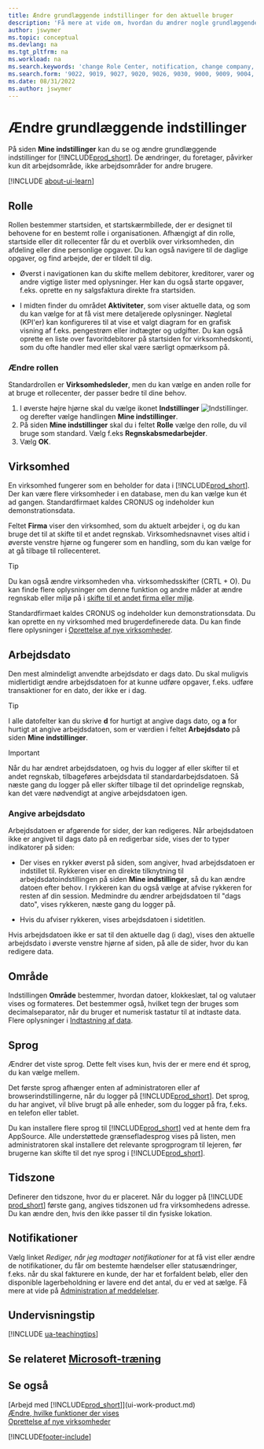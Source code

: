 ```yaml
---
title: Ændre grundlæggende indstillinger for den aktuelle bruger
description: 'Få mere at vide om, hvordan du ændrer nogle grundlæggende indstillinger i Business Central, f. eks. dit rolle og rollecenter, firma, arbejdsdato og tidszone.'
author: jswymer
ms.topic: conceptual
ms.devlang: na
ms.tgt_pltfrm: na
ms.workload: na
ms.search.keywords: 'change Role Center, notification, change company, change work date, decimal separator'
ms.search.form: '9022, 9019, 9027, 9020, 9026, 9030, 9000, 9009, 9004, 9005, 9024, 9006, 9007, 9010, 9016, 9017'
ms.date: 08/31/2022
ms.author: jswymer
---
```

# Ændre grundlæggende indstillinger

På siden **Mine indstillinger** kan du se og ændre grundlæggende indstillinger for [!INCLUDE[prod_short](includes/prod_short.md)]. De ændringer, du foretager, påvirker kun dit arbejdsområde, ikke arbejdsområder for andre brugere.  

[!INCLUDE [about-ui-learn](includes/about-ui-learn.md)]

## <a name="role-center"></a>Rolle

Rollen bestemmer startsiden, et startskærmbillede, der er designet til behovene for en bestemt rolle i organisationen. Afhængigt af din rolle, startside eller dit rollecenter får du et overblik over virksomheden, din afdeling eller dine personlige opgaver. Du kan også navigere til de daglige opgaver, og find arbejde, der er tildelt til dig.

* Øverst i navigationen kan du skifte mellem debitorer, kreditorer, varer og andre vigtige lister med oplysninger. Her kan du også starte opgaver, f.eks. oprette en ny salgsfaktura direkte fra startsiden.

* I midten finder du området **Aktiviteter**, som viser aktuelle data, og som du kan vælge for at få vist mere detaljerede oplysninger. Nøgletal (KPI'er) kan konfigureres til at vise et valgt diagram for en grafisk visning af f.eks. pengestrøm eller indtægter og udgifter. Du kan også oprette en liste over favoritdebitorer på startsiden for virksomhedskonti, som du ofte handler med eller skal være særligt opmærksom på.

### Ændre rollen

Standardrollen er **Virksomhedsleder**, men du kan vælge en anden rolle for at bruge et rollecenter, der passer bedre til dine behov.  

1. I øverste højre hjørne skal du vælge ikonet **Indstillinger** ![Indstillinger.](media/ui-experience/settings_icon_small.png "Ikonet Indstillinger for rollecenter") og derefter vælge handlingen **Mine indstillinger**.
2. På siden **Mine indstillinger** skal du i feltet **Rolle** vælge den rolle, du vil bruge som standard. Vælg f.eks **Regnskabsmedarbejder**.
3. Vælg **OK**.

## <a name="company"></a>Virksomhed

En virksomhed fungerer som en beholder for data i [!INCLUDE[prod_short](includes/prod_short.md)]. Der kan være flere virksomheder i en database, men du kan vælge kun ét ad gangen. Standardfirmaet kaldes CRONUS og indeholder kun demonstrationsdata.

Feltet **Firma** viser den virksomhed, som du aktuelt arbejder i, og du kan bruge det til at skifte til et andet regnskab. Virksomhedsnavnet vises altid i øverste venstre hjørne og fungerer som en handling, som du kan vælge for at gå tilbage til rollecenteret.

> [!TIP]
> Du kan også ændre virksomheden vha. virksomhedsskifter (CRTL + O). Du kan finde flere oplysninger om denne funktion og andre måder at ændre regnskab eller miljø på i [skifte til et andet firma eller miljø](ui-organization-switch.md).

Standardfirmaet kaldes CRONUS og indeholder kun demonstrationsdata. Du kan oprette en ny virksomhed med brugerdefinerede data. Du kan finde flere oplysninger i [Oprettelse af nye virksomheder](about-new-company.md).

<!--
### To change the company name

The company name is always displayed at the top left corner and works as an action that you can choose to go back to the Role Center. You can change this name on the **Company Information** page.

1. Choose the ![Sprocket icon to open the Settings menu.](media/ui-experience/settings_icon_small.png) icon, and then choose the **Company Information** action.
2. In the **Name** field, enter the new company name.
3. Leave the page. The system restarts and displays the new company in the top-left corner.

### <a name="badge"></a>To display a company badge for quick access to company information

You can add a customized badge in the top-right corner, which you can choose to quickly view company name and tenant information in a pop-up box. The company badge is also useful when [!INCLUDE[prod_short](includes/prod_short.md)] is embedded in another application, like Microsoft Teams or in some other web application. In these cases, because the [!INCLUDE[web_client](includes/web_client.md)] displays less surrounding contextual information, the company badge serves as the only way to determine which company or environment a record belongs to.

1. Choose the ![Lightbulb that opens the Tell Me feature.](media/ui-search/search_small.png "Tell me what you want to do") icon, enter **Company Information**, and then choose the related link.
2. On the **Company Badge** FastTab, fill in the fields as necessary. [!INCLUDE[tooltip-inline-tip](includes/tooltip-inline-tip_md.md)].

> [!NOTE]
> If a company badge is defined, then you cannot change the company name as described in [To change the company name](ui-change-basic-settings.md#to-change-the-company-name)-->

## <a name="work-date"></a>Arbejdsdato

Den mest almindeligt anvendte arbejdsdato er dags dato. Du skal muligvis midlertidigt ændre arbejdsdatoen for at kunne udføre opgaver, f.eks. udføre transaktioner for en dato, der ikke er i dag.

> [!TIP]  
> I alle datofelter kan du skrive **d** for hurtigt at angive dags dato, og **a** for hurtigt at angive arbejdsdatoen, som er værdien i feltet **Arbejdsdato** på siden **Mine indstillinger**.

> [!IMPORTANT]  
> Når du har ændret arbejdsdatoen, og hvis du logger af eller skifter til et andet regnskab, tilbageføres arbejdsdata til standardarbejdsdatoen. Så næste gang du logger på eller skifter tilbage til det oprindelige regnskab, kan det være nødvendigt at angive arbejdsdatoen igen.

### Angive arbejdsdato

Arbejdsdatoen er afgørende for sider, der kan redigeres. Når arbejdsdatoen ikke er angivet til dags dato på en redigerbar side, vises der to typer indikatorer på siden:

* Der vises en rykker øverst på siden, som angiver, hvad arbejdsdatoen er indstillet til. Rykkeren viser en direkte tilknytning til arbejdsdatoindstillingen på siden **Mine indstillinger**, så du kan ændre datoen efter behov. I rykkeren kan du også vælge at afvise rykkeren for resten af din session. Medmindre du ændrer arbejdsdatoen til "dags dato", vises rykkeren, næste gang du logger på.

* Hvis du afviser rykkeren, vises arbejdsdatoen i sidetitlen.  

Hvis arbejdsdatoen ikke er sat til den aktuelle dag (i dag), vises den aktuelle arbejdsdato i øverste venstre hjørne af siden, på alle de sider, hvor du kan redigere data.

## <a name="region"></a> Område

Indstillingen **Område** bestemmer, hvordan datoer, klokkeslæt, tal og valutaer vises og formateres. Det bestemmer også, hvilket tegn der bruges som decimalseparator, når du bruger et numerisk tastatur til at indtaste data. Flere oplysninger i [Indtastning af data](ui-enter-data.md#decimal).

## <a name="language"></a> Sprog

Ændrer det viste sprog. Dette felt vises kun, hvis der er mere end ét sprog, du kan vælge mellem.

Det første sprog afhænger enten af administratoren eller af browserindstillingerne, når du logger på [!INCLUDE[prod_short](includes/prod_short.md)]. Det sprog, du har angivet, vil blive brugt på alle enheder, som du logger på fra, f.eks. en telefon eller tablet.

Du kan installere flere sprog til [!INCLUDE[prod_short](includes/prod_short.md)] ved at hente dem fra AppSource. Alle understøttede grænsefladesprog vises på listen, men administratoren skal installere det relevante sprogprogram til lejeren, før brugerne kan skifte til det nye sprog i [!INCLUDE[prod_short](includes/prod_short.md)].  

## Tidszone

Definerer den tidszone, hvor du er placeret. Når du logger på [!INCLUDE [prod_short](includes/prod_short.md)] første gang, angives tidszonen ud fra virksomhedens adresse. Du kan ændre den, hvis den ikke passer til din fysiske lokation.  

## Notifikationer

Vælg linket *Rediger, når jeg modtager notifikationer* for at få vist eller ændre de notifikationer, du får om bestemte hændelser eller statusændringer, f.eks. når du skal fakturere en kunde, der har et forfaldent beløb, eller den disponible lagerbeholdning er lavere end det antal, du er ved at sælge. Få mere at vide på [Administration af meddelelser](ui-smart-notifications.md).

## Undervisningstip

[!INCLUDE [ua-teachingtips](includes/ua-teachingtips.md)]

## Se relateret [Microsoft-træning](/training/modules/personalize-ui-dynamics-365-business-central/index)

## Se også

[Arbejd med [!INCLUDE[prod_short](includes/prod_short.md)]](ui-work-product.md)  
[Ændre, hvilke funktioner der vises](ui-experiences.md)  
[Oprettelse af nye virksomheder](about-new-company.md)  

[!INCLUDE[footer-include](includes/footer-banner.md)]
